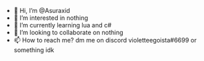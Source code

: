 - 👋 Hi, I’m @Asuraxid
- 👀 I’m interested in nothing
- 🌱 I’m currently learning lua and c#
- 💞️ I’m looking to collaborate on nothing
- 📫 How to reach me? dm me on discord violetteegoista#6699 or something idk

<!---
Asuraxid/Asuraxid is a ✨ special ✨ repository because its `README.md` (this file) appears on your GitHub profile.
You can click the Preview link to take a look at your changes.
--->
